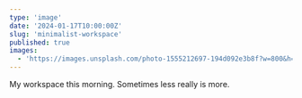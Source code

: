 ```yaml
---
type: 'image'
date: '2024-01-17T10:00:00Z'
slug: 'minimalist-workspace'
published: true
images:
  - 'https://images.unsplash.com/photo-1555212697-194d092e3b8f?w=800&h=600&fit=crop'
---
```


My workspace this morning. Sometimes less really is more.
